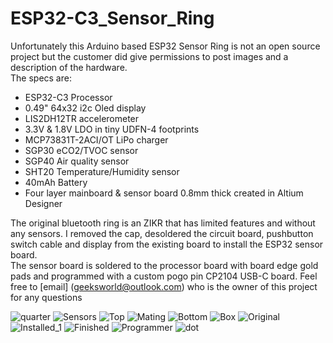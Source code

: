 # ESP32-C3_Sensor_Ring
Unfortunately this Arduino based ESP32 Sensor Ring is not an open source project but the customer did give permissions to post images and a description of the hardware.<br/>
The specs are:<br/>
* ESP32-C3 Processor<br/>
* 0.49" 64x32 i2c Oled display<br/>
* LIS2DH12TR accelerometer<br/>
* 3.3V & 1.8V LDO in tiny UDFN-4 footprints<br/>
* MCP73831T-2ACI/OT LiPo charger<br/>
* SGP30 eCO2/TVOC sensor<br/>
* SGP40 Air quality sensor<br/>
* SHT20 Temperature/Humidity sensor<br/>
* 40mAh Battery<br/>
* Four layer mainboard & sensor board 0.8mm thick created in Altium Designer <br/>

The original bluetooth ring is an ZIKR that has limited features and without any sensors. I removed the cap, desoldered the circuit board, pushbutton switch cable and display from the existing board to install the ESP32 sensor board.<br/>  The sensor board is soldered to the processor board with board edge gold pads and programmed with a custom pogo pin CP2104 USB-C board.
Feel free to [email] (geeksworld@outlook.com) who is the owner of this project for any questions


![quarter](https://user-images.githubusercontent.com/4991664/221663001-2fac96d7-cdd7-43dd-9432-7542733127a2.jpg)
![Sensors](https://user-images.githubusercontent.com/4991664/221662958-e2f46356-9d1b-424b-9d84-4c673c9f06ba.jpg)
![Top](https://user-images.githubusercontent.com/4991664/221662973-71cbf2ea-a863-4664-a587-44b4e65210e6.jpg)
![Mating](https://user-images.githubusercontent.com/4991664/221663021-3e8f836b-b37d-4b94-914c-9686603476a2.jpg)
![Bottom](https://user-images.githubusercontent.com/4991664/221663032-07955743-a661-429a-a21b-8a8a61051a17.jpg)
![Box](https://user-images.githubusercontent.com/4991664/221883630-8bd081f1-9824-4627-a08e-17eeb256a8c5.jpg)
![Original](https://user-images.githubusercontent.com/4991664/221883666-a122324d-ea6a-4980-ab1b-1a1c7e7cabbe.jpg)
![Installed_1](https://user-images.githubusercontent.com/4991664/221663038-5e3d3e2c-8c0a-4df0-b6f0-d4dfde024ec7.jpg)
![Finished](https://user-images.githubusercontent.com/4991664/221663045-b58c7a65-43f6-49f9-802e-8f774deaaa4c.jpg)
![Programmer](https://user-images.githubusercontent.com/4991664/221663053-eb7a3136-90b4-415f-bce0-dc80683c4a84.jpg)
![dot](https://user-images.githubusercontent.com/4991664/221876978-88d35399-169c-4034-bf3f-c9f020cdc073.jpg)













